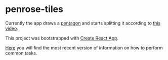 # penrose-tiles

Currently the app draws a [pentagon](https://en.wikipedia.org/wiki/Pentagon) and starts splitting it according to [this video](https://www.youtube.com/watch?v=th3YMEamzmw).

This project was bootstrapped with [Create React App](https://github.com/facebookincubator/create-react-app). 
 
[Here](https://github.com/facebookincubator/create-react-app/blob/master/packages/react-scripts/template/README.md) you will find the most recent version of information on how to perform common tasks. 
